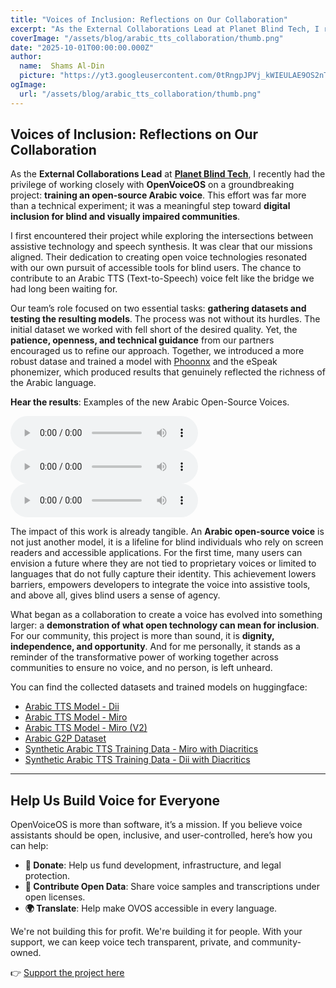 ```yaml
---
title: "Voices of Inclusion: Reflections on Our Collaboration"
excerpt: "As the External Collaborations Lead at Planet Blind Tech, I recently had the privilege of working closely with OpenVoiceOS on a groundbreaking project: training an open-source Arabic voice."
coverImage: "/assets/blog/arabic_tts_collaboration/thumb.png"
date: "2025-10-01T00:00:00.000Z"
author:
  name:  Shams Al-Din
  picture: "https://yt3.googleusercontent.com/0tRngpJPVj_kWIEULAE9OS2nTP3r8W60W4yesooO39S-EYUxlmu1CCEdn_zI1ym04i729fCO6w=s160-c-k-c0x00ffffff-no-rj"
ogImage:
  url: "/assets/blog/arabic_tts_collaboration/thumb.png"
---
```


## Voices of Inclusion: Reflections on Our Collaboration

As the **External Collaborations Lead** at [**Planet Blind Tech**](https://www.youtube.com/@planetblindtech), I recently had the privilege of working closely with **OpenVoiceOS** on a groundbreaking project: **training an open-source Arabic voice**. This effort was far more than a technical experiment; it was a meaningful step toward **digital inclusion for blind and visually impaired communities**.

I first encountered their project while exploring the intersections between assistive technology and speech synthesis. It was clear that our missions aligned. Their dedication to creating open voice technologies resonated with our own pursuit of accessible tools for blind users. The chance to contribute to an Arabic TTS (Text-to-Speech) voice felt like the bridge we had long been waiting for.

Our team’s role focused on two essential tasks: **gathering datasets and testing the resulting models**. The process was not without its hurdles. The initial dataset we worked with fell short of the desired quality. Yet, the **patience, openness, and technical guidance** from our partners encouraged us to refine our approach. Together, we introduced a more robust datase and trained a model with [Phoonnx](https://github.com/TigreGotico/phoonnx) and the eSpeak phonemizer, which produced results that genuinely reflected the richness of the Arabic language.

**Hear the results**: Examples of the new Arabic Open-Source Voices.


<audio controls>
  <source src="/assets/blog/arabic_tts_collaboration/dii_ar.wav" type="audio/wav">
  Your browser does not support the audio element.
</audio>

<audio controls>
  <source src="/assets/blog/arabic_tts_collaboration/miro_ar.wav" type="audio/wav">
  Your browser does not support the audio element.
</audio>

<audio controls>
  <source src="/assets/blog/arabic_tts_collaboration/miro_ar_v2.wav" type="audio/wav">
  Your browser does not support the audio element.
</audio>

The impact of this work is already tangible. An **Arabic open-source voice** is not just another model, it is a lifeline for blind individuals who rely on screen readers and accessible applications. For the first time, many users can envision a future where they are not tied to proprietary voices or limited to languages that do not fully capture their identity. This achievement lowers barriers, empowers developers to integrate the voice into assistive tools, and above all, gives blind users a sense of agency.

What began as a collaboration to create a voice has evolved into something larger: a **demonstration of what open technology can mean for inclusion**. For our community, this project is more than sound, it is **dignity, independence, and opportunity**. And for me personally, it stands as a reminder of the transformative power of working together across communities to ensure no voice, and no person, is left unheard.

You can find the collected datasets and trained models on huggingface:

- [Arabic TTS Model - Dii](https://huggingface.co/OpenVoiceOS/phoonnx_ar-SA_dii_espeak)
- [Arabic TTS Model - Miro](https://huggingface.co/OpenVoiceOS/phoonnx_ar-SA_miro_espeak)
- [Arabic TTS Model - Miro (V2)](https://huggingface.co/OpenVoiceOS/phoonnx_ar-SA_miro_espeak_V2)
- [Arabic G2P Dataset](https://huggingface.co/datasets/TigreGotico/arabic_g2p)
- [Synthetic Arabic TTS Training Data - Miro with Diacritics](https://huggingface.co/datasets/TigreGotico/tts-train-synthetic-miro_ar-diacritics)
- [Synthetic Arabic TTS Training Data - Dii with Diacritics](https://huggingface.co/datasets/TigreGotico/tts-train-synthetic-dii_ar-diacritics)

---

## Help Us Build Voice for Everyone

OpenVoiceOS is more than software, it’s a mission. If you believe voice assistants should be open, inclusive, and user-controlled, here’s how you can help:

- **💸 Donate**: Help us fund development, infrastructure, and legal protection.
- **📣 Contribute Open Data**: Share voice samples and transcriptions under open licenses.
- **🌍 Translate**: Help make OVOS accessible in every language.

We're not building this for profit. We're building it for people. With your support, we can keep voice tech transparent, private, and community-owned.

👉 [Support the project here](https://www.openvoiceos.org/contribution)

